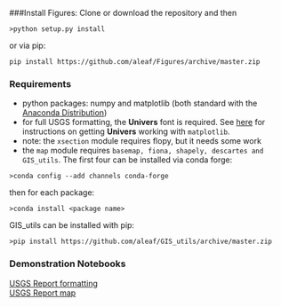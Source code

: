 ###Install Figures:
Clone or download the repository and then  

```
>python setup.py install
```
or via pip:

```
pip install https://github.com/aleaf/Figures/archive/master.zip
```

### Requirements
* python packages: numpy and matplotlib (both standard with the [Anaconda Distribution](https://www.continuum.io/downloads))
* for full USGS formatting, the **Univers** font is required. See [here](https://github.com/aleaf/Figures/blob/master/Notebooks/Univers.ipynb) for instructions on getting **Univers** working with ``matplotlib``.
*  note: the ``xsection`` module requires flopy, but it needs some work
*  the ``map`` module requires ``basemap, fiona, shapely, descartes and GIS_utils``. The first four can be installed via conda forge:

```
>conda config --add channels conda-forge

```
then for each package:

```
>conda install <package name>
```
GIS_utils can be installed with pip:  

```
>pip install https://github.com/aleaf/GIS_utils/archive/master.zip
```

### Demonstration Notebooks
[USGS Report formatting](https://github.com/aleaf/Figures/blob/master/Notebooks/Figures_demo.ipynb)  
[USGS Report map](https://github.com/aleaf/Figures/blob/master/Notebooks/Maps_demo.ipynb)



